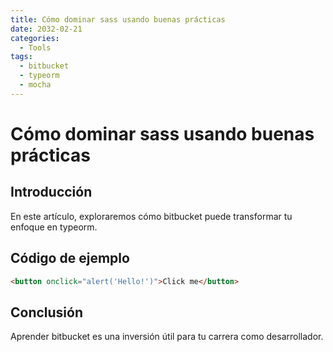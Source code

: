 ```yaml
---
title: Cómo dominar sass usando buenas prácticas
date: 2032-02-21
categories:
  - Tools
tags:
  - bitbucket
  - typeorm
  - mocha
---
```


# Cómo dominar sass usando buenas prácticas

## Introducción

En este artículo, exploraremos cómo bitbucket puede transformar tu enfoque en typeorm.

## Código de ejemplo

```html
<button onclick="alert('Hello!')">Click me</button>
```

## Conclusión

Aprender bitbucket es una inversión útil para tu carrera como desarrollador.